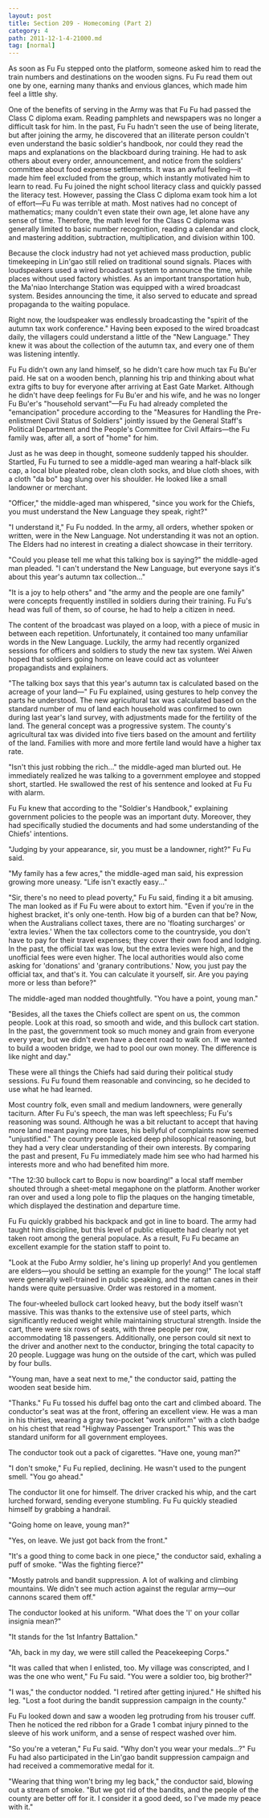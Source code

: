 ```yaml
---
layout: post
title: Section 209 - Homecoming (Part 2)
category: 4
path: 2011-12-1-4-21000.md
tag: [normal]
---
```


As soon as Fu Fu stepped onto the platform, someone asked him to read the train numbers and destinations on the wooden signs. Fu Fu read them out one by one, earning many thanks and envious glances, which made him feel a little shy.

One of the benefits of serving in the Army was that Fu Fu had passed the Class C diploma exam. Reading pamphlets and newspapers was no longer a difficult task for him. In the past, Fu Fu hadn't seen the use of being literate, but after joining the army, he discovered that an illiterate person couldn't even understand the basic soldier's handbook, nor could they read the maps and explanations on the blackboard during training. He had to ask others about every order, announcement, and notice from the soldiers' committee about food expense settlements. It was an awful feeling—it made him feel excluded from the group, which instantly motivated him to learn to read. Fu Fu joined the night school literacy class and quickly passed the literacy test. However, passing the Class C diploma exam took him a lot of effort—Fu Fu was terrible at math. Most natives had no concept of mathematics; many couldn't even state their own age, let alone have any sense of time. Therefore, the math level for the Class C diploma was generally limited to basic number recognition, reading a calendar and clock, and mastering addition, subtraction, multiplication, and division within 100.

Because the clock industry had not yet achieved mass production, public timekeeping in Lin'gao still relied on traditional sound signals. Places with loudspeakers used a wired broadcast system to announce the time, while places without used factory whistles. As an important transportation hub, the Ma'niao Interchange Station was equipped with a wired broadcast system. Besides announcing the time, it also served to educate and spread propaganda to the waiting populace.

Right now, the loudspeaker was endlessly broadcasting the "spirit of the autumn tax work conference." Having been exposed to the wired broadcast daily, the villagers could understand a little of the "New Language." They knew it was about the collection of the autumn tax, and every one of them was listening intently.

Fu Fu didn't own any land himself, so he didn't care how much tax Fu Bu'er paid. He sat on a wooden bench, planning his trip and thinking about what extra gifts to buy for everyone after arriving at East Gate Market. Although he didn't have deep feelings for Fu Bu'er and his wife, and he was no longer Fu Bu'er's "household servant"—Fu Fu had already completed the "emancipation" procedure according to the "Measures for Handling the Pre-enlistment Civil Status of Soldiers" jointly issued by the General Staff's Political Department and the People's Committee for Civil Affairs—the Fu family was, after all, a sort of "home" for him.

Just as he was deep in thought, someone suddenly tapped his shoulder. Startled, Fu Fu turned to see a middle-aged man wearing a half-black silk cap, a local blue pleated robe, clean cloth socks, and blue cloth shoes, with a cloth "da bo" bag slung over his shoulder. He looked like a small landowner or merchant.

"Officer," the middle-aged man whispered, "since you work for the Chiefs, you must understand the New Language they speak, right?"

"I understand it," Fu Fu nodded. In the army, all orders, whether spoken or written, were in the New Language. Not understanding it was not an option. The Elders had no interest in creating a dialect showcase in their territory.

"Could you please tell me what this talking box is saying?" the middle-aged man pleaded. "I can't understand the New Language, but everyone says it's about this year's autumn tax collection..."

"It is a joy to help others" and "the army and the people are one family" were concepts frequently instilled in soldiers during their training. Fu Fu's head was full of them, so of course, he had to help a citizen in need.

The content of the broadcast was played on a loop, with a piece of music in between each repetition. Unfortunately, it contained too many unfamiliar words in the New Language. Luckily, the army had recently organized sessions for officers and soldiers to study the new tax system. Wei Aiwen hoped that soldiers going home on leave could act as volunteer propagandists and explainers.

"The talking box says that this year's autumn tax is calculated based on the acreage of your land—" Fu Fu explained, using gestures to help convey the parts he understood. The new agricultural tax was calculated based on the standard number of mu of land each household was confirmed to own during last year's land survey, with adjustments made for the fertility of the land. The general concept was a progressive system. The county's agricultural tax was divided into five tiers based on the amount and fertility of the land. Families with more and more fertile land would have a higher tax rate.

"Isn't this just robbing the rich..." the middle-aged man blurted out. He immediately realized he was talking to a government employee and stopped short, startled. He swallowed the rest of his sentence and looked at Fu Fu with alarm.

Fu Fu knew that according to the "Soldier's Handbook," explaining government policies to the people was an important duty. Moreover, they had specifically studied the documents and had some understanding of the Chiefs' intentions.

"Judging by your appearance, sir, you must be a landowner, right?" Fu Fu said.

"My family has a few acres," the middle-aged man said, his expression growing more uneasy. "Life isn't exactly easy..."

"Sir, there's no need to plead poverty," Fu Fu said, finding it a bit amusing. The man looked as if Fu Fu were about to extort him. "Even if you're in the highest bracket, it's only one-tenth. How big of a burden can that be? Now, when the Australians collect taxes, there are no 'floating surcharges' or 'extra levies.' When the tax collectors come to the countryside, you don't have to pay for their travel expenses; they cover their own food and lodging. In the past, the official tax was low, but the extra levies were high, and the unofficial fees were even higher. The local authorities would also come asking for 'donations' and 'granary contributions.' Now, you just pay the official tax, and that's it. You can calculate it yourself, sir. Are you paying more or less than before?"

The middle-aged man nodded thoughtfully. "You have a point, young man."

"Besides, all the taxes the Chiefs collect are spent on us, the common people. Look at this road, so smooth and wide, and this bullock cart station. In the past, the government took so much money and grain from everyone every year, but we didn't even have a decent road to walk on. If we wanted to build a wooden bridge, we had to pool our own money. The difference is like night and day."

These were all things the Chiefs had said during their political study sessions. Fu Fu found them reasonable and convincing, so he decided to use what he had learned.

Most country folk, even small and medium landowners, were generally taciturn. After Fu Fu's speech, the man was left speechless; Fu Fu's reasoning was sound. Although he was a bit reluctant to accept that having more land meant paying more taxes, his bellyful of complaints now seemed "unjustified." The country people lacked deep philosophical reasoning, but they had a very clear understanding of their own interests. By comparing the past and present, Fu Fu immediately made him see who had harmed his interests more and who had benefited him more.

"The 12:30 bullock cart to Bopu is now boarding!" a local staff member shouted through a sheet-metal megaphone on the platform. Another worker ran over and used a long pole to flip the plaques on the hanging timetable, which displayed the destination and departure time.

Fu Fu quickly grabbed his backpack and got in line to board. The army had taught him discipline, but this level of public etiquette had clearly not yet taken root among the general populace. As a result, Fu Fu became an excellent example for the station staff to point to.

"Look at the Fubo Army soldier, he's lining up properly! And you gentlemen are elders—you should be setting an example for the young!" The local staff were generally well-trained in public speaking, and the rattan canes in their hands were quite persuasive. Order was restored in a moment.

The four-wheeled bullock cart looked heavy, but the body itself wasn't massive. This was thanks to the extensive use of steel parts, which significantly reduced weight while maintaining structural strength. Inside the cart, there were six rows of seats, with three people per row, accommodating 18 passengers. Additionally, one person could sit next to the driver and another next to the conductor, bringing the total capacity to 20 people. Luggage was hung on the outside of the cart, which was pulled by four bulls.

"Young man, have a seat next to me," the conductor said, patting the wooden seat beside him.

"Thanks." Fu Fu tossed his duffel bag onto the cart and climbed aboard. The conductor's seat was at the front, offering an excellent view. He was a man in his thirties, wearing a gray two-pocket "work uniform" with a cloth badge on his chest that read "Highway Passenger Transport." This was the standard uniform for all government employees.

The conductor took out a pack of cigarettes. "Have one, young man?"

"I don't smoke," Fu Fu replied, declining. He wasn't used to the pungent smell. "You go ahead."

The conductor lit one for himself. The driver cracked his whip, and the cart lurched forward, sending everyone stumbling. Fu Fu quickly steadied himself by grabbing a handrail.

"Going home on leave, young man?"

"Yes, on leave. We just got back from the front."

"It's a good thing to come back in one piece," the conductor said, exhaling a puff of smoke. "Was the fighting fierce?"

"Mostly patrols and bandit suppression. A lot of walking and climbing mountains. We didn't see much action against the regular army—our cannons scared them off."

The conductor looked at his uniform. "What does the 'I' on your collar insignia mean?"

"It stands for the 1st Infantry Battalion."

"Ah, back in my day, we were still called the Peacekeeping Corps."

"It was called that when I enlisted, too. My village was conscripted, and I was the one who went," Fu Fu said. "You were a soldier too, big brother?"

"I was," the conductor nodded. "I retired after getting injured." He shifted his leg. "Lost a foot during the bandit suppression campaign in the county."

Fu Fu looked down and saw a wooden leg protruding from his trouser cuff. Then he noticed the red ribbon for a Grade 1 combat injury pinned to the sleeve of his work uniform, and a sense of respect washed over him.

"So you're a veteran," Fu Fu said. "Why don't you wear your medals...?" Fu Fu had also participated in the Lin'gao bandit suppression campaign and had received a commemorative medal for it.

"Wearing that thing won't bring my leg back," the conductor said, blowing out a stream of smoke. "But we got rid of the bandits, and the people of the county are better off for it. I consider it a good deed, so I've made my peace with it."
